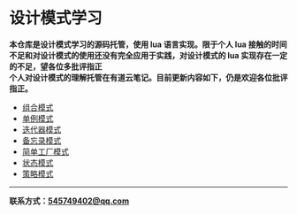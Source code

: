 # 设计模式学习
**本仓库是设计模式学习的源码托管，使用 lua 语言实现。限于个人 lua 接触的时间不足和对设计模式的使用还没有完全应用于实践，对设计模式的 lua 实现存在一定的不足，望各位多批评指正**  
**个人对设计模式的理解托管在有道云笔记。目前更新内容如下，仍是欢迎各位批评指正。**

* [组合模式](http://note.youdao.com/noteshare?id=74c1a29732eac84fbe6055dcb55898c8)
* [单例模式](http://note.youdao.com/noteshare?id=87c874f350184781c3ece32f607f0134)
* [迭代器模式](http://note.youdao.com/noteshare?id=2acff105403cb863f3c7bb72e864c54d)
* [备忘录模式](http://note.youdao.com/noteshare?id=36af32739ae9d0b765e692a385f2807a)
* [简单工厂模式](http://note.youdao.com/noteshare?id=a866f270ff2f6d826a4a848ad2d49a7c)
* [状态模式](http://note.youdao.com/noteshare?id=cb5bbee03c10503bd13d30fe25f19080)
* [策略模式](http://note.youdao.com/noteshare?id=be3d3754ac772ac6b59af81b99977802)

---

**联系方式：545749402@qq.com**



